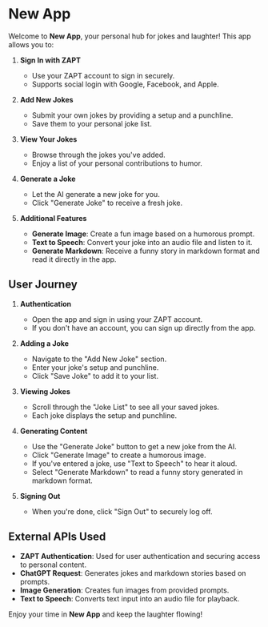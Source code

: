 # New App

Welcome to **New App**, your personal hub for jokes and laughter! This app allows you to:

1. **Sign In with ZAPT**
   - Use your ZAPT account to sign in securely.
   - Supports social login with Google, Facebook, and Apple.

2. **Add New Jokes**
   - Submit your own jokes by providing a setup and a punchline.
   - Save them to your personal joke list.

3. **View Your Jokes**
   - Browse through the jokes you've added.
   - Enjoy a list of your personal contributions to humor.

4. **Generate a Joke**
   - Let the AI generate a new joke for you.
   - Click "Generate Joke" to receive a fresh joke.

5. **Additional Features**
   - **Generate Image**: Create a fun image based on a humorous prompt.
   - **Text to Speech**: Convert your joke into an audio file and listen to it.
   - **Generate Markdown**: Receive a funny story in markdown format and read it directly in the app.

## User Journey

1. **Authentication**
   - Open the app and sign in using your ZAPT account.
   - If you don't have an account, you can sign up directly from the app.

2. **Adding a Joke**
   - Navigate to the "Add New Joke" section.
   - Enter your joke's setup and punchline.
   - Click "Save Joke" to add it to your list.

3. **Viewing Jokes**
   - Scroll through the "Joke List" to see all your saved jokes.
   - Each joke displays the setup and punchline.

4. **Generating Content**
   - Use the "Generate Joke" button to get a new joke from the AI.
   - Click "Generate Image" to create a humorous image.
   - If you've entered a joke, use "Text to Speech" to hear it aloud.
   - Select "Generate Markdown" to read a funny story generated in markdown format.

5. **Signing Out**
   - When you're done, click "Sign Out" to securely log off.

## External APIs Used

- **ZAPT Authentication**: Used for user authentication and securing access to personal content.
- **ChatGPT Request**: Generates jokes and markdown stories based on prompts.
- **Image Generation**: Creates fun images from provided prompts.
- **Text to Speech**: Converts text input into an audio file for playback.

Enjoy your time in **New App** and keep the laughter flowing!